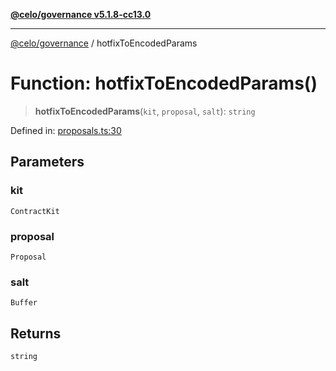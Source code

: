 [**@celo/governance v5.1.8-cc13.0**](../README.md)

***

[@celo/governance](../README.md) / hotfixToEncodedParams

# Function: hotfixToEncodedParams()

> **hotfixToEncodedParams**(`kit`, `proposal`, `salt`): `string`

Defined in: [proposals.ts:30](https://github.com/celo-org/developer-tooling/blob/master/packages/sdk/governance/src/proposals.ts#L30)

## Parameters

### kit

`ContractKit`

### proposal

`Proposal`

### salt

`Buffer`

## Returns

`string`
